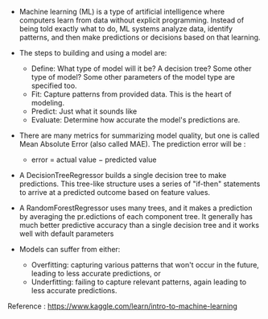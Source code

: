 - Machine learning (ML) is a type of artificial intelligence where computers learn from data without explicit programming. Instead of being told exactly what to do, ML systems analyze data, identify patterns, and then make predictions or decisions based on that learning. 
- The steps to building and using a model are:

  - Define: What type of model will it be? A decision tree? Some other type of model? Some other parameters of the model type are specified too.
  - Fit: Capture patterns from provided data. This is the heart of modeling.
  - Predict: Just what it sounds like
  - Evaluate: Determine how accurate the model's predictions are.

- There are many metrics for summarizing model quality, but one is called Mean Absolute Error (also called MAE). The prediction error will be : 
  - error = actual value − predicted value
- A DecisionTreeRegressor builds a single decision tree to make predictions. This tree-like structure uses a series of "if-then" statements to arrive at a predicted outcome based on feature values.
- A RandomForestRegressor uses many trees, and it makes a prediction by averaging the pr.edictions of each component tree. It generally has much better predictive accuracy than a single decision tree and it works well with default parameters
- Models can suffer from either:
  - Overfitting: capturing various patterns that won't occur in the future, leading to less accurate predictions, or
  - Underfitting: failing to capture relevant patterns, again leading to less accurate predictions.
 
Reference : https://www.kaggle.com/learn/intro-to-machine-learning
